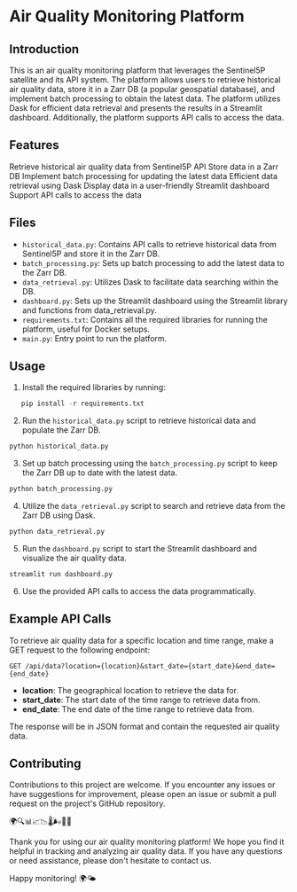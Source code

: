 # Air Quality Monitoring Platform

## Introduction

This is an air quality monitoring platform that leverages the Sentinel5P satellite and its API system. The platform allows users to retrieve historical air quality data, store it in a Zarr DB (a popular geospatial database), and implement batch processing to obtain the latest data. The platform utilizes Dask for efficient data retrieval and presents the results in a Streamlit dashboard. Additionally, the platform supports API calls to access the data.

## Features
Retrieve historical air quality data from Sentinel5P API
Store data in a Zarr DB
Implement batch processing for updating the latest data
Efficient data retrieval using Dask
Display data in a user-friendly Streamlit dashboard
Support API calls to access the data

## Files
- `historical_data.py`: Contains API calls to retrieve historical data from Sentinel5P and store it in the Zarr DB.
- `batch_processing.py`: Sets up batch processing to add the latest data to the Zarr DB.
- `data_retrieval.py`: Utilizes Dask to facilitate data searching within the DB.
- `dashboard.py`: Sets up the Streamlit dashboard using the Streamlit library and functions from data_retrieval.py.
- `requirements.txt`: Contains all the required libraries for running the platform, useful for Docker setups.
- `main.py`: Entry point to run the platform.

## Usage
1. Install the required libraries by running:

```python
   pip install -r requirements.txt
   ```

2. Run the `historical_data.py` script to retrieve historical data and populate the Zarr DB.

```python
python historical_data.py
   ```

3. Set up batch processing using the `batch_processing.py` script to keep the Zarr DB up to date with the latest data.

```python
python batch_processing.py
   ```

4. Utilize the `data_retrieval.py` script to search and retrieve data from the Zarr DB using Dask.

```python
python data_retrieval.py
   ```

5. Run the `dashboard.py` script to start the Streamlit dashboard and visualize the air quality data.

```python
streamlit run dashboard.py
   ```

6. Use the provided API calls to access the data programmatically.

## Example API Calls
To retrieve air quality data for a specific location and time range, make a GET request to the following endpoint:

```console
GET /api/data?location={location}&start_date={start_date}&end_date={end_date}
```

- **location**: The geographical location to retrieve the data for.
- **start_date**: The start date of the time range to retrieve data from.
- **end_date**: The end date of the time range to retrieve data from.

The response will be in JSON format and contain the requested air quality data.

## Contributing
Contributions to this project are welcome. If you encounter any issues or have suggestions for improvement, please open an issue or submit a pull request on the project's GitHub repository.

🌍🔍📊📈📉🌡️🌬️📡📅

Thank you for using our air quality monitoring platform! We hope you find it helpful in tracking and analyzing air quality data. If you have any questions or need assistance, please don't hesitate to contact us.

Happy monitoring! 🌍🌤️
